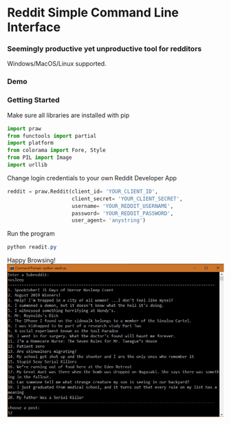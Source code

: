 # Reddit Simple Command Line Interface

### Seemingly productive yet unproductive tool for redditors
Windows/MacOS/Linux supported. 

### Demo


### Getting Started
Make sure all libraries are installed with pip
```python
import praw
from functools import partial
import platform
from colorama import Fore, Style
from PIL import Image
import urllib
```
Change login credentials to your own Reddit Developer App

```python
reddit = praw.Reddit(client_id= 'YOUR_CLIENT_ID',
                     client_secret= 'YOUR_CLIENT_SECRET',
                     username= 'YOUR_REDDIT_USERNAME',
                     password= 'YOUR_REDDIT_PASSWORD',
                     user_agent= 'anystring')
```
Run the program
```powershell
python readit.py
```
Happy Browsing!
![alt text](https://github.com/Felix-Suen/Reddit-cli/blob/master/start.JPG)

